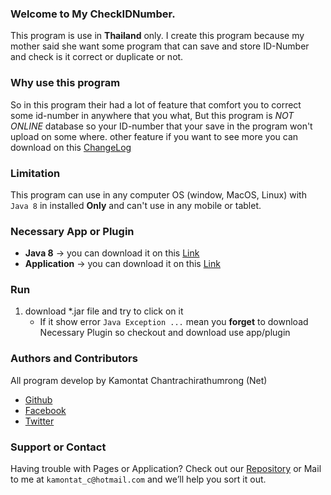 ### Welcome to My CheckIDNumber.
This program is use in **Thailand** only. I create this program because my mother said she want some program that can save and store ID-Number and check is it correct or duplicate or not.

### Why use this program
So in this program their had a lot of feature that comfort you to correct some id-number in anywhere that you what, But this program is *NOT ONLINE* database so your ID-number that your save in the program won't upload on some where. other feature if you want to see more you can download on this [ChangeLog](https://github.com/kamontat/CheckIDNumber/blob/master/list.txt)

### Limitation
This program can use in any computer OS (window, MacOS, Linux) with `Java 8` in installed **Only** and can't use in any mobile or tablet. 

### Necessary App or Plugin
- **Java 8** -> you can download it on this [Link](http://www.oracle.com/technetwork/java/javase/downloads/jre8-downloads-2133155.html)
- **Application** -> you can download it on this [Link](https://github.com/kamontat/CheckIDNumber/releases)

### Run
1. download *.jar file and try to click on it
    - If it show error `Java Exception ...` mean you **forget** to download Necessary Plugin so checkout and download use app/plugin

### Authors and Contributors
All program develop by Kamontat Chantrachirathumrong (Net)
- [Github](https://github.com/kamontat)
- [Facebook](https://www.facebook.com/kamontatc)
- [Twitter](https://twitter.com/kamontat1)

### Support or Contact
Having trouble with Pages or Application?
Check out our [Repository](https://github.com/kamontat/CheckIDNumber) or Mail to me at `kamontat_c@hotmail.com` and we’ll help you sort it out.
